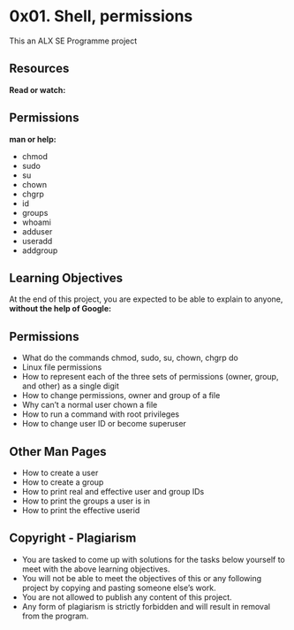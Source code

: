 # 0x01. Shell, permissions

This an ALX SE Programme project

## Resources
**Read or watch:**

## Permissions
**man or help:**

- chmod
- sudo
- su
- chown
- chgrp
- id
- groups
- whoami
- adduser
- useradd
- addgroup
## Learning Objectives
At the end of this project, you are expected to be able to explain to anyone, **without the help of Google:**

## Permissions
- What do the commands chmod, sudo, su, chown, chgrp do
- Linux file permissions
- How to represent each of the three sets of permissions (owner, group, and other) as a single digit
- How to change permissions, owner and group of a file
- Why can’t a normal user chown a file
- How to run a command with root privileges
- How to change user ID or become superuser
## Other Man Pages
- How to create a user
- How to create a group
- How to print real and effective user and group IDs
- How to print the groups a user is in
- How to print the effective userid
## Copyright - Plagiarism
- You are tasked to come up with solutions for the tasks below yourself to meet with the above learning objectives.
- You will not be able to meet the objectives of this or any following project by copying and pasting someone else’s work.
- You are not allowed to publish any content of this project.
- Any form of plagiarism is strictly forbidden and will result in removal from the program.